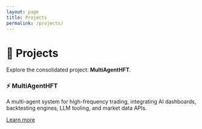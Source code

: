 ```yaml
---
layout: page
title: Projects
permalink: /projects/
---
```


<!-- markdownlint-disable MD033 -->

# 🚀 Projects

Explore the consolidated project: **MultiAgentHFT**.

<div class="projects-grid">
  <div class="project-card" style="background-image: url('/assets/images/project1.jpg');">
    <h3>⚡ MultiAgentHFT</h3>
    <p>A multi-agent system for high-frequency trading, integrating AI dashboards, backtesting engines, LLM tooling, and market data APIs.</p>
    <a href="/projects/multiagenthft" class="project-link">Learn more</a>
  </div>
</div>

<!-- markdownlint-enable MD033 -->
